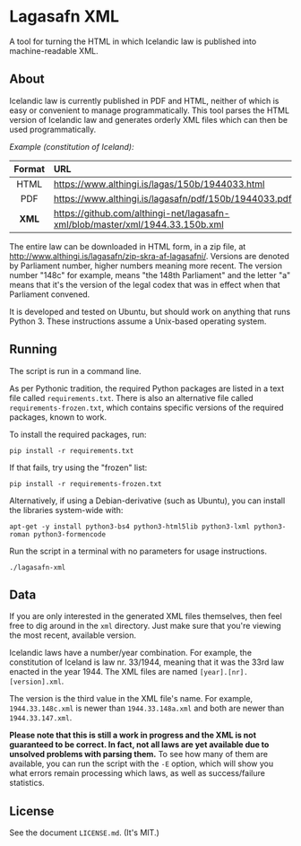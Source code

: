 # Lagasafn XML

A tool for turning the HTML in which Icelandic law is published into machine-readable XML.

## About

Icelandic law is currently published in PDF and HTML, neither of which is easy or convenient to manage programmatically. This tool parses the HTML version of Icelandic law and generates orderly XML files which can then be used programmatically.

*Example (constitution of Iceland):*

| Format   | URL                                                                                   |
| :------: | :------------------------------------------------------------------------------------ |
| HTML     | https://www.althingi.is/lagas/150b/1944033.html                                       |
| PDF      | https://www.althingi.is/lagasafn/pdf/150b/1944033.pdf                                 |
| **XML**  | https://github.com/althingi-net/lagasafn-xml/blob/master/xml/1944.33.150b.xml         |

The entire law can be downloaded in HTML form, in a zip file, at http://www.althingi.is/lagasafn/zip-skra-af-lagasafni/. Versions are denoted by Parliament number, higher numbers meaning more recent. The version number "148c" for example, means "the 148th Parliament" and the letter "a" means that it's the version of the legal codex that was in effect when that Parliament convened.

It is developed and tested on Ubuntu, but should work on anything that runs Python 3. These instructions assume a Unix-based operating system.

## Running

The script is run in a command line.

As per Pythonic tradition, the required Python packages are listed in a text file called `requirements.txt`. There is also an alternative file called `requirements-frozen.txt`, which contains specific versions of the required packages, known to work.

To install the required packages, run:

    pip install -r requirements.txt

If that fails, try using the "frozen" list:

    pip install -r requirements-frozen.txt

Alternatively, if using a Debian-derivative (such as Ubuntu), you can install the libraries system-wide with:

    apt-get -y install python3-bs4 python3-html5lib python3-lxml python3-roman python3-formencode

Run the script in a terminal with no parameters for usage instructions.

    ./lagasafn-xml

## Data

If you are only interested in the generated XML files themselves, then feel free to dig around in the `xml` directory. Just make sure that you're viewing the most recent, available version.

Icelandic laws have a number/year combination. For example, the constitution of Iceland is law nr. 33/1944, meaning that it was the 33rd law enacted in the year 1944. The XML files are named `[year].[nr].[version].xml`.

The version is the third value in the XML file's name. For example, `1944.33.148c.xml` is newer than `1944.33.148a.xml` and both are newer than `1944.33.147.xml`.

**Please note that this is still a work in progress and the XML is not guaranteed to be correct. In fact, not all laws are yet available due to unsolved problems with parsing them.** To see how many of them are available, you can run the script with the `-E` option, which will show you what errors remain processing which laws, as well as success/failure statistics.

## License

See the document `LICENSE.md`. (It's MIT.)
